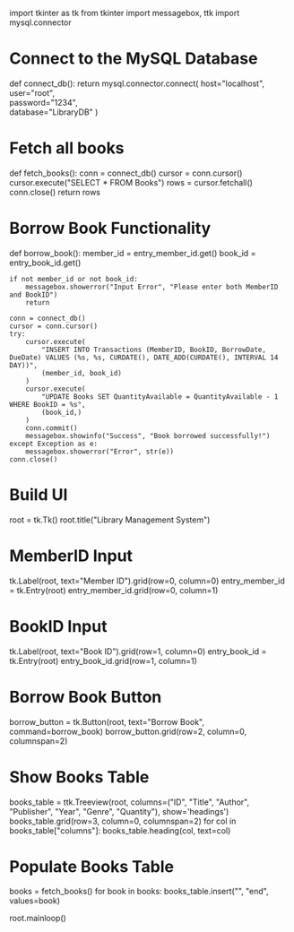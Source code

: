 import tkinter as tk
from tkinter import messagebox, ttk
import mysql.connector

# Connect to the MySQL Database
def connect_db():
    return mysql.connector.connect(
        host="localhost",  
        user="root",  
        password="1234",  
        database="LibraryDB"
    )

# Fetch all books
def fetch_books():
    conn = connect_db()
    cursor = conn.cursor()
    cursor.execute("SELECT * FROM Books")
    rows = cursor.fetchall()
    conn.close()
    return rows

# Borrow Book Functionality
def borrow_book():
    member_id = entry_member_id.get()
    book_id = entry_book_id.get()
    
    if not member_id or not book_id:
        messagebox.showerror("Input Error", "Please enter both MemberID and BookID")
        return

    conn = connect_db()
    cursor = conn.cursor()
    try:
        cursor.execute(
            "INSERT INTO Transactions (MemberID, BookID, BorrowDate, DueDate) VALUES (%s, %s, CURDATE(), DATE_ADD(CURDATE(), INTERVAL 14 DAY))",
            (member_id, book_id)
        )
        cursor.execute(
            "UPDATE Books SET QuantityAvailable = QuantityAvailable - 1 WHERE BookID = %s",
            (book_id,)
        )
        conn.commit()
        messagebox.showinfo("Success", "Book borrowed successfully!")
    except Exception as e:
        messagebox.showerror("Error", str(e))
    conn.close()

# Build UI
root = tk.Tk()
root.title("Library Management System")

# MemberID Input
tk.Label(root, text="Member ID").grid(row=0, column=0)
entry_member_id = tk.Entry(root)
entry_member_id.grid(row=0, column=1)

# BookID Input
tk.Label(root, text="Book ID").grid(row=1, column=0)
entry_book_id = tk.Entry(root)
entry_book_id.grid(row=1, column=1)

# Borrow Book Button
borrow_button = tk.Button(root, text="Borrow Book", command=borrow_book)
borrow_button.grid(row=2, column=0, columnspan=2)

# Show Books Table
books_table = ttk.Treeview(root, columns=("ID", "Title", "Author", "Publisher", "Year", "Genre", "Quantity"), show='headings')
books_table.grid(row=3, column=0, columnspan=2)
for col in books_table["columns"]:
    books_table.heading(col, text=col)

# Populate Books Table
books = fetch_books()
for book in books:
    books_table.insert("", "end", values=book)

root.mainloop()
